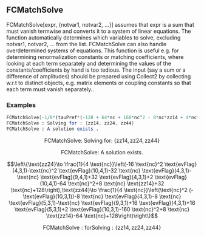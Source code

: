 ##  FCMatchSolve 

FCMatchSolve[expr, {notvar1, notvar2, ...}] assumes that expr is a sum that must vanish termwise and converts it to a system of linear equations. The function automatically determines which variables to solve, excluding notvar1, notvar2, ... from the list. FCMatchSolve can also handle overdetermined systems of equations. This function is useful e.g. for determining renormalization constants or matching coefficients, where looking at each term separately and determining the values of the constants/coefficients by hand is too tedious. The input (say a sum or a difference of amplitudes) should be prepared using Collect2 by collecting w.r.t to distinct objects, e.g. matrix elements or coupling constants so that each term must vanish separately..

###  Examples 

```mathematica
FCMatchSolve[-1/8*(tauPref*(-128 + 64*nc + 160*nc^2 - 8*nc*zz14 + 4*nc*zz44 - 16*evFlag[4, 3, 1] + 8*nc*evFlag[4, 3, 1] - 16*evFlag[5, 3, 1] + 8*nc*evFlag[5, 3, 1] + nc*evFlag[9, 3, 1] - 2*evFlag[10, 3, 1] + nc^2*evFlag[10, 3, 1])*OP[Q])/nc + (tauPref*(-96*nc - 96*nc^2 + 4*nc*zz24 - 4*nc*zz44 - 16*evFlag[4, 3, 1] + 24*nc*evFlag[4, 3, 1] + 16*nc^2*evFlag[4, 3, 1] + 16*evFlag[5, 3, 1] - 8*nc*evFlag[5, 3, 1] - nc*evFlag[9, 3, 1] + nc*evFlag[9, 4, 1] + 2*evFlag[10, 3, 1] - nc^2*evFlag[10, 3, 1] - 2*evFlag[10, 4, 1] + nc^2*evFlag[10, 4, 1])*OP[QS])/(4*nc), {OP[_], nc, evFlag[__], tauPref}]
FCMatchSolve : Solving for : {zz14, zz24, zz44}
FCMatchSolve : A solution exists .
```

$$\text{FCMatchSolve: Solving for: }\{\text{zz14},\text{zz24},\text{zz44}\}$$

$$\text{FCMatchSolve: A solution exists.}$$

$$\left\{\text{zz24}\to \frac{1}{4 \text{nc}}\left(-16 \text{nc}^2 \text{evFlag}(4,3,1)-\text{nc}^2 \text{evFlag}(10,4,1)-32 \text{nc} \text{evFlag}(4,3,1)-\text{nc} \text{evFlag}(9,4,1)+32 \text{evFlag}(4,3,1)+2 \text{evFlag}(10,4,1)-64 \text{nc}^2+8 \text{nc} \text{zz14}+32 \text{nc}+128\right),\text{zz44}\to \frac{1}{4 \text{nc}}\left(\text{nc}^2 (-\text{evFlag}(10,3,1))-8 \text{nc} \text{evFlag}(4,3,1)-8 \text{nc} \text{evFlag}(5,3,1)-\text{nc} \text{evFlag}(9,3,1)+16 \text{evFlag}(4,3,1)+16 \text{evFlag}(5,3,1)+2 \text{evFlag}(10,3,1)-160 \text{nc}^2+8 \text{nc} \text{zz14}-64 \text{nc}+128\right)\right\}$$

$$\text{FCMatchSolve}:\text{for} \text{Solving}:\{\text{zz14},\text{zz24},\text{zz44}\}$$
